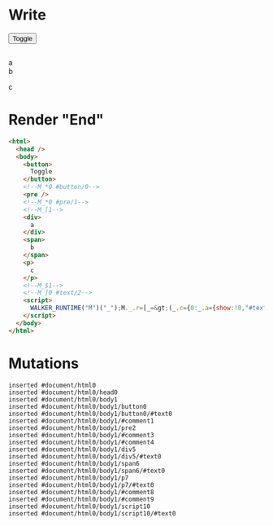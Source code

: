 # Write
  <button>Toggle</button><!--M_*0 #button/0--><pre></pre><!--M_*0 #pre/1--><!--M_[1--><div>a</div><span>b</span><p>c</p><!--M_$1--><!--M_]0 #text/2--><script>WALKER_RUNTIME("M")("_");M._.r=[_=>(_.c={0:_.a={show:!0,"#text/2(":_._["__tests__/template.marko_1_renderer"],"#text/2!":_.b={}},1:_.b},_.b._=_.a,_.c),1,"__tests__/template.marko_1",0,"__tests__/template.marko_0_show",0];M._.w()</script>


# Render "End"
```html
<html>
  <head />
  <body>
    <button>
      Toggle
    </button>
    <!--M_*0 #button/0-->
    <pre />
    <!--M_*0 #pre/1-->
    <!--M_[1-->
    <div>
      a
    </div>
    <span>
      b
    </span>
    <p>
      c
    </p>
    <!--M_$1-->
    <!--M_]0 #text/2-->
    <script>
      WALKER_RUNTIME("M")("_");M._.r=[_=&gt;(_.c={0:_.a={show:!0,"#text/2(":_._["__tests__/template.marko_1_renderer"],"#text/2!":_.b={}},1:_.b},_.b._=_.a,_.c),1,"__tests__/template.marko_1",0,"__tests__/template.marko_0_show",0];M._.w()
    </script>
  </body>
</html>
```

# Mutations
```
inserted #document/html0
inserted #document/html0/head0
inserted #document/html0/body1
inserted #document/html0/body1/button0
inserted #document/html0/body1/button0/#text0
inserted #document/html0/body1/#comment1
inserted #document/html0/body1/pre2
inserted #document/html0/body1/#comment3
inserted #document/html0/body1/#comment4
inserted #document/html0/body1/div5
inserted #document/html0/body1/div5/#text0
inserted #document/html0/body1/span6
inserted #document/html0/body1/span6/#text0
inserted #document/html0/body1/p7
inserted #document/html0/body1/p7/#text0
inserted #document/html0/body1/#comment8
inserted #document/html0/body1/#comment9
inserted #document/html0/body1/script10
inserted #document/html0/body1/script10/#text0
```